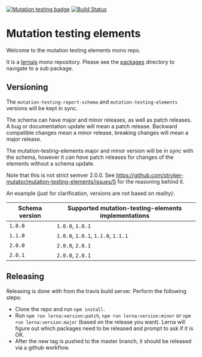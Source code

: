 [![Mutation testing badge](https://img.shields.io/endpoint?style=flat&url=https%3A%2F%2Fbadge-api.stryker-mutator.io%2Fgithub.com%2Fstryker-mutator%2Fmutation-testing-elements%2Fmaster)](https://dashboard.stryker-mutator.io/reports/github.com/stryker-mutator/mutation-testing-elements/master)
[![Build Status](https://github.com/stryker-mutator/mutation-testing-elements/workflows/CI/badge.svg)](https://github.com/stryker-mutator/mutation-testing-elements/actions?query=workflow%3ACI+branch%3Amaster)

# Mutation testing elements

Welcome to the mutation testing elements mono repo.

It is a [lernajs](https://lernajs.io/) mono repository. Please see the [packages](https://github.com/stryker-mutator/mutation-testing-elements/tree/master/packages)
directory to navigate to a sub package.

## Versioning

The `mutation-testing-report-schema` and `mutation-testing-elements` versions will be kept in sync.

The schema can have major and minor releases, as well as patch releases. A bug or documentation update will mean a patch release. Backward compatible changes mean a minor release, breaking changes will mean a major release.

The mutation-testing-elements major and minor version will be in sync with the schema, however it _can have_ patch releases for changes of the elements without a schema update.

Note that this is not strict semver 2.0.0. See https://github.com/stryker-mutator/mutation-testing-elements/issues/5 for the reasoning behind it.

An example (just for clarification, versions are not based on reality):

| Schema version | Supported mutation-testing-elements implementations |
| -------------- | --------------------------------------------------- |
| `1.0.0`        | `1.0.0`, `1.0.1`                                    |
| `1.1.0`        | `1.0.0`, `1.0.1`, `1.1.0`, `1.1.1`                  |
| `2.0.0`        | `2.0.0`, `2.0.1`                                    |
| `2.0.1`        | `2.0.0`, `2.0.1`                                    |

## Releasing

Releasing is done with from the travis build server. Perform the following steps:

- Clone the repo and run `npm install`.
- Run `npm run lerna:version:patch`, `npm run lerna:version:minor` or `npm run lerna:version:major` (based on the release you want). Lerna will figure out which packages need to be released and prompt to ask if it is OK.
- After the new tag is pushed to the master branch, it should be released via a github workflow.
